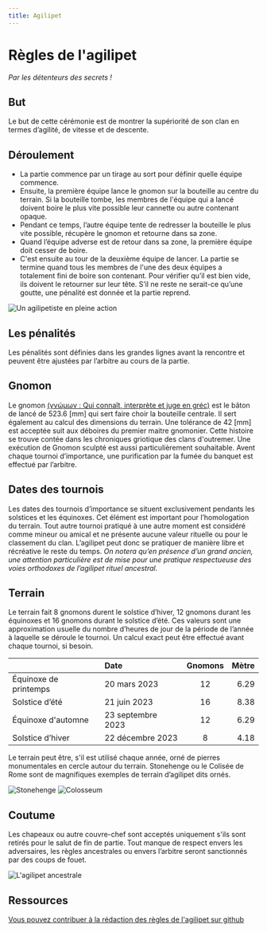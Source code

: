 ```yaml
---
title: Agilipet
---
```

# Règles de l'agilipet 
_Par les détenteurs des secrets !_

## But
Le but de cette cérémonie est de montrer la supériorité de son clan en termes d’agilité, de vitesse et de descente.

## Déroulement
- La partie commence par un tirage au sort pour définir quelle équipe commence. 
- Ensuite, la première équipe lance le gnomon sur la bouteille au centre du terrain. Si la bouteille tombe, les membres de l'équipe qui a lancé doivent boire le plus vite possible leur cannette ou autre contenant opaque. 
- Pendant ce temps, l’autre équipe tente de redresser la bouteille le plus vite possible, récupère le gnomon et retourne dans sa zone. 
- Quand l’équipe adverse est de retour dans sa zone, la première équipe doit cesser de boire.
- C'est ensuite au tour de la deuxième équipe de lancer.
La partie se termine quand tous les membres de l'une des deux équipes a totalement fini de boire son contenant. Pour vérifier qu’il est bien vide, ils doivent le retourner sur leur tête. S’il ne reste ne serait-ce qu’une goutte, une pénalité est donnée et la partie reprend. 

![Un agilipetiste en pleine action](https://upload.wikimedia.org/wikipedia/commons/thumb/8/85/Showing_method_of_attack_with_boomerang_-_NMA-15147.jpg/356px-Showing_method_of_attack_with_boomerang_-_NMA-15147.jpg)

## Les pénalités
Les pénalités sont définies dans les grandes lignes avant la rencontre et peuvent être ajustées par l’arbitre au cours de la partie.

## Gnomon
Le gnomon [(γνώμων : Qui connaît, interprète et juge en gréc)](https://fr.wiktionary.org/wiki/%CE%B3%CE%BD%CF%8E%CE%BC%CF%89%CE%BD) est le bâton de lancé de 523.6 [mm] qui sert faire choir la bouteille centrale. Il sert également au calcul des dimensions du terrain. 
Une tolérance de 42 [mm] est acceptée suit aux déboires du premier maitre gnomonier. Cette histoire se trouve contée dans les chroniques griotique des clans d'outremer.
Une exécution de Gnomon sculpté est aussi particulièrement souhaitable. Avent chaque tournoi d’importance, une purification par la fumée du banquet est effectué par l’arbitre.

## Dates des tournois
Les dates des tournois d’importance se situent exclusivement pendants les solstices et les équinoxes. Cet élément est important pour l’homologation du terrain. 
Tout autre tournoi pratiqué à une autre moment est considéré comme mineur ou amical et ne présente aucune valeur rituelle ou pour le classement du clan. L’agilipet peut donc se pratiquer de manière libre et récréative le reste du temps. 
_On notera qu’en présence d’un grand ancien, une attention particulière est de mise pour une pratique respectueuse des voies orthodoxes de l’agilipet rituel ancestral._

## Terrain
Le terrain fait 8 gnomons durent le solstice d’hiver, 12 gnomons durant les équinoxes et 16 gnomons durant le solstice d’été.
Ces valeurs sont une approximation usuelle du nombre d’heures de jour de la période de l’année à laquelle se déroule le tournoi. Un calcul exact peut être effectué avant chaque tournoi, si besoin.

|                        |Date              | Gnomons           | Mètre       |
|:-----------------------|:-----------------|:-----------------:| -----------:|
| Équinoxe de printemps  | 20 mars 2023     | 12                | 6.29        |
| Solstice d’été         | 21 juin 2023     | 16                | 8.38        |
| Équinoxe d'automne     | 23 septembre 2023| 12                | 6.29        |
| Solstice d’hiver       | 22 décembre 2023 | 8                 | 4.18        |

Le terrain peut être, s'il est utilisé chaque année, orné de pierres monumentales en cercle autour du terrain. Stonehenge ou le Colisée de Rome sont de magnifiques exemples de terrain d’agilipet dits ornés.

![Stonehenge](https://upload.wikimedia.org/wikipedia/commons/thumb/6/67/Stonehenge_render.jpg/320px-Stonehenge_render.jpg)
![Colosseum](https://upload.wikimedia.org/wikipedia/commons/thumb/b/be/Colosseum_in_Rome_%28titel_op_object%29_P.I.N._5818_Roma_Amfiteatro_flavio_o_colosseo_%28A.D._dell_72_all%27_80%29._%28titel_op_object%29%2C_RP-F-2007-358-56.jpg/297px-Colosseum_in_Rome_%28titel_op_object%29_P.I.N._5818_Roma_Amfiteatro_flavio_o_colosseo_%28A.D._dell_72_all%27_80%29._%28titel_op_object%29%2C_RP-F-2007-358-56.jpg)


## Coutume 
Les chapeaux ou autre couvre-chef sont acceptés uniquement s'ils sont retirés pour le salut de fin de partie. Tout manque de respect envers les adversaires, les règles ancestrales ou envers l’arbitre seront sanctionnés par des coups de fouet.

![L'agilipet ancestrale](https://upload.wikimedia.org/wikipedia/commons/thumb/9/97/Rosa_camuna_e_antropomorfi_R24_-_Foppe_-_Nadro.jpg/334px-Rosa_camuna_e_antropomorfi_R24_-_Foppe_-_Nadro.jpg)

## Ressources
[Vous pouvez contribuer à la rédaction des règles de l'agilipet sur github](https://github.com/Lahminewski/note/edit/main/agilipet.md)
